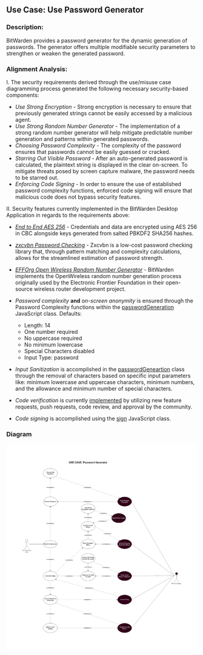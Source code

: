 ## Use Case: Use Password Generator

### Description:
BitWarden provides a password generator for the dynamic generation of passwords. The generator offers multiple modifiable security parameters to strengthen or weaken the generated password.

### Alignment Analysis:

I. The security requirements derived through the use/misuse case diagramming process generated the following necessary security-based components:
* *Use Strong Encryption* - Strong encryption is necessary to ensure that previously generated strings cannot be easily accessed by a malicious agent.
* *Use Strong Random Number Generator* - The implementation of a strong random number generator will help mitigate predictable number generation and patterns within generated passwords.
* *Choosing Password Complexity* - The complexity of the password ensures that passwords cannot be easily guessed or cracked.
* *Starring Out Visible Password* - After an auto-generated password is calculated, the plaintext string is displayed in the clear on-screen. To mitigate threats posed by screen capture malware, the password needs to be starred out.
* *Enforcing Code Signing* - In order to ensure the use of established password complexity functions, enforced code signing will ensure that malicious code does not bypass security features.

II. Security features currently implemented in the BitWarden Desktop Application in regards to the requirements above:
* *[End to End AES 256](https://github.com/bitwarden/desktop/blob/64da326be359d6e4b878ad2647e2eedbbb2cf01d/stores/chocolatey/bitwarden.nuspec)* - Credentials and data are encrypted using AES 256 in CBC alongside keys generated from salted PBKDF2 SHA256 hashes.
* *[zxcvbn Password Checking](https://github.com/dropbox/zxcvbn)* - Zxcvbn is a low-cost password checking library that, through pattern matching and complexity calculations, allows for the streamlined estimation of password strength.
* *[EFFOrg Open Wireless Random Number Generator](https://github.com/EFForg/OpenWireless/blob/master/app/js/diceware.js)* - BitWarden implements the OpenWireless random number generation process originally used by the Electronic Frontier Foundation in their open-source wireless router development project.
* *Password complexity* **and** *on-screen anonymity* is ensured through the Password Complexity functions within the [passwordGeneration](https://github.com/bitwarden/jslib/blob/cb00604617a3d38fb450d900dbdf63b636ae01f6/common/src/services/passwordGeneration.service.ts#L157) JavaScript class.
  Defaults:
  * Length: 14
  * One number required
  * No uppercase required
  * No minimum lowercase
  * Special Characters disabled
  * Input Type: password

* *Input Sanitization* is accomplished in the [passwordGeneartion](https://github.com/bitwarden/jslib/blob/cb00604617a3d38fb450d900dbdf63b636ae01f6/common/src/services/passwordGeneration.service.ts#L157) class through the removal of characters based on specific input parameters like: minimum lowercase and uppercase characters, minimum numbers, and the allowance and minimum number of special characters.
* *Code verification* is currently [implemented](https://github.com/bitwarden/desktop/blob/master/CONTRIBUTING.md) by utilizing new feature requests, push requests, code review, and approval by the community. 
* *Code signing* is accomplished using the [sign](https://github.com/bitwarden/desktop/blob/c99a543030148ff7d0647007971ca4271730f46f/sign.js) JavaScript class.

### Diagram
![](https://github.com/DoctorEww/software-assurance/blob/main/usecase/password_generator/Password_V4.jpg)
